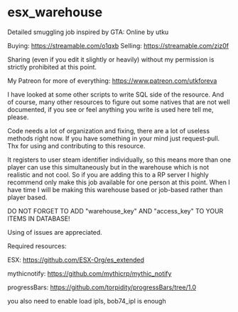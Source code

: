 # esx_warehouse
Detailed smuggling job inspired by GTA: Online by utku

Buying: https://streamable.com/o1qxb
Selling: https://streamable.com/ziz0f

Sharing (even if you edit it slightly or heavily) without my permission is strictly prohibited at this point.


My Patreon for more of everything: https://www.patreon.com/utkforeva

I have looked at some other scripts to write SQL side of the resource. And of course, many other resources to figure out some natives that are not well documented, if you see or feel anything you write is used here tell me, please.


Code needs a lot of organization and fixing, there are a lot of useless methods right now. If you have something in your mind just request-pull. Thx for using and contributing to this resource.


It registers to user steam identifier individually, so this means more than one player can use this simultaneously but in the warehouse which is not realistic and not cool. So if you are adding this to a RP server I highly recommend only make this job available for one person at this point. When I have time I will be making this warehouse based or job-based rather than player based.


DO NOT FORGET TO ADD "warehouse_key" AND "access_key" TO YOUR ITEMS IN DATABASE!


Using of issues are appreciated.


Required resources:

ESX: https://github.com/ESX-Org/es_extended

mythicnotify: https://github.com/mythicrp/mythic_notify

progressBars: https://github.com/torpidity/progressBars/tree/1.0

you also need to enable load ipls, bob74_ipl is enough
